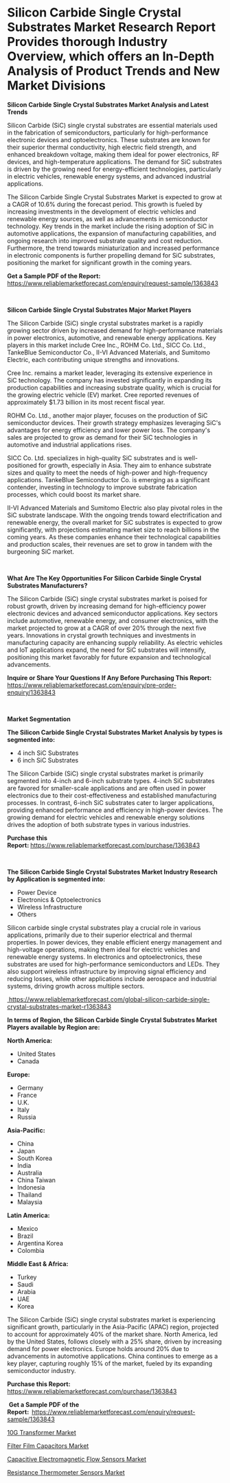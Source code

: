 <p><h1>Silicon Carbide Single Crystal Substrates Market Research Report Provides thorough Industry Overview, which offers an In-Depth Analysis of Product Trends and New Market Divisions</h1></p><p><strong>Silicon Carbide Single Crystal Substrates Market Analysis and Latest Trends</strong></p>
<p><p>Silicon Carbide (SiC) single crystal substrates are essential materials used in the fabrication of semiconductors, particularly for high-performance electronic devices and optoelectronics. These substrates are known for their superior thermal conductivity, high electric field strength, and enhanced breakdown voltage, making them ideal for power electronics, RF devices, and high-temperature applications. The demand for SiC substrates is driven by the growing need for energy-efficient technologies, particularly in electric vehicles, renewable energy systems, and advanced industrial applications.</p><p>The Silicon Carbide Single Crystal Substrates Market is expected to grow at a CAGR of 10.6% during the forecast period. This growth is fueled by increasing investments in the development of electric vehicles and renewable energy sources, as well as advancements in semiconductor technology. Key trends in the market include the rising adoption of SiC in automotive applications, the expansion of manufacturing capabilities, and ongoing research into improved substrate quality and cost reduction. Furthermore, the trend towards miniaturization and increased performance in electronic components is further propelling demand for SiC substrates, positioning the market for significant growth in the coming years.</p></p>
<p><strong>Get a Sample PDF of the Report:&nbsp;</strong> <a href="https://www.reliablemarketforecast.com/enquiry/request-sample/1363843?utm_campaign=1840&utm_medium=2&utm_source=Github&utm_content=ia&utm_term=07042025&utm_id=silicon-carbide-single-crystal-substrates">https://www.reliablemarketforecast.com/enquiry/request-sample/1363843</a></p>
<p>&nbsp;</p>
<p><strong>Silicon Carbide Single Crystal Substrates Major Market Players</strong></p>
<p><p>The Silicon Carbide (SiC) single crystal substrates market is a rapidly growing sector driven by increased demand for high-performance materials in power electronics, automotive, and renewable energy applications. Key players in this market include Cree Inc., ROHM Co. Ltd., SICC Co. Ltd., TankeBlue Semiconductor Co., II-VI Advanced Materials, and Sumitomo Electric, each contributing unique strengths and innovations.</p><p>Cree Inc. remains a market leader, leveraging its extensive experience in SiC technology. The company has invested significantly in expanding its production capabilities and increasing substrate quality, which is crucial for the growing electric vehicle (EV) market. Cree reported revenues of approximately $1.73 billion in its most recent fiscal year.</p><p>ROHM Co. Ltd., another major player, focuses on the production of SiC semiconductor devices. Their growth strategy emphasizes leveraging SiC's advantages for energy efficiency and lower power loss. The company's sales are projected to grow as demand for their SiC technologies in automotive and industrial applications rises.</p><p>SICC Co. Ltd. specializes in high-quality SiC substrates and is well-positioned for growth, especially in Asia. They aim to enhance substrate sizes and quality to meet the needs of high-power and high-frequency applications. TankeBlue Semiconductor Co. is emerging as a significant contender, investing in technology to improve substrate fabrication processes, which could boost its market share.</p><p>II-VI Advanced Materials and Sumitomo Electric also play pivotal roles in the SiC substrate landscape. With the ongoing trends toward electrification and renewable energy, the overall market for SiC substrates is expected to grow significantly, with projections estimating market size to reach billions in the coming years. As these companies enhance their technological capabilities and production scales, their revenues are set to grow in tandem with the burgeoning SiC market.</p></p>
<p>&nbsp;</p>
<p><strong>What Are The Key Opportunities For Silicon Carbide Single Crystal Substrates Manufacturers?</strong></p>
<p><p>The Silicon Carbide (SiC) single crystal substrates market is poised for robust growth, driven by increasing demand for high-efficiency power electronic devices and advanced semiconductor applications. Key sectors include automotive, renewable energy, and consumer electronics, with the market projected to grow at a CAGR of over 20% through the next five years. Innovations in crystal growth techniques and investments in manufacturing capacity are enhancing supply reliability. As electric vehicles and IoT applications expand, the need for SiC substrates will intensify, positioning this market favorably for future expansion and technological advancements.</p></p>
<p><strong>Inquire or Share Your Questions If Any Before Purchasing This Report:</strong> <a href="https://www.reliablemarketforecast.com/enquiry/pre-order-enquiry/1363843?utm_campaign=1840&utm_medium=2&utm_source=Github&utm_content=ia&utm_term=07042025&utm_id=silicon-carbide-single-crystal-substrates">https://www.reliablemarketforecast.com/enquiry/pre-order-enquiry/1363843</a></p>
<p>&nbsp;</p>
<p><strong>Market Segmentation</strong></p>
<p><strong>The Silicon Carbide Single Crystal Substrates Market Analysis by types is segmented into:</strong></p>
<p><ul><li>4 inch SiC Substrates</li><li>6 inch SiC Substrates</li></ul></p>
<p><p>The Silicon Carbide (SiC) single crystal substrates market is primarily segmented into 4-inch and 6-inch substrate types. 4-inch SiC substrates are favored for smaller-scale applications and are often used in power electronics due to their cost-effectiveness and established manufacturing processes. In contrast, 6-inch SiC substrates cater to larger applications, providing enhanced performance and efficiency in high-power devices. The growing demand for electric vehicles and renewable energy solutions drives the adoption of both substrate types in various industries.</p></p>
<p><strong>Purchase this Report:&nbsp;</strong><a href="https://www.reliablemarketforecast.com/purchase/1363843?utm_campaign=1840&utm_medium=2&utm_source=Github&utm_content=ia&utm_term=07042025&utm_id=silicon-carbide-single-crystal-substrates">https://www.reliablemarketforecast.com/purchase/1363843</a></p>
<p>&nbsp;</p>
<p><strong>The Silicon Carbide Single Crystal Substrates Market Industry Research by Application is segmented into:</strong></p>
<p><ul><li>Power Device</li><li>Electronics & Optoelectronics</li><li>Wireless Infrastructure</li><li>Others</li></ul></p>
<p><p>Silicon carbide single crystal substrates play a crucial role in various applications, primarily due to their superior electrical and thermal properties. In power devices, they enable efficient energy management and high-voltage operations, making them ideal for electric vehicles and renewable energy systems. In electronics and optoelectronics, these substrates are used for high-performance semiconductors and LEDs. They also support wireless infrastructure by improving signal efficiency and reducing losses, while other applications include aerospace and industrial systems, driving growth across multiple sectors.</p></p>
<p><a href="https://www.reliablemarketforecast.com/global-silicon-carbide-single-crystal-substrates-market-r1363843?utm_campaign=1840&utm_medium=2&utm_source=Github&utm_content=ia&utm_term=07042025&utm_id=silicon-carbide-single-crystal-substrates">&nbsp;https://www.reliablemarketforecast.com/global-silicon-carbide-single-crystal-substrates-market-r1363843</a></p>
<p><strong>In terms of Region, the Silicon Carbide Single Crystal Substrates Market Players available by Region are:</strong></p>
<p>
    <p> <strong> North America: </strong>
        <ul>
            <li>United States</li>
            <li>Canada</li>
        </ul>
        </p> 
    <p> <strong> Europe: </strong>
        <ul>
            <li>Germany</li>
            <li>France</li>
            <li>U.K.</li>
            <li>Italy</li>
            <li>Russia</li>
        </ul>
        </p> 
    <p> <strong> Asia-Pacific: </strong>
        <ul>
            <li>China</li>
            <li>Japan</li>
            <li>South Korea</li>
            <li>India</li>
            <li>Australia</li>
            <li>China Taiwan</li>
            <li>Indonesia</li>
            <li>Thailand</li>
            <li>Malaysia</li>
        </ul>
        </p> 
    <p> <strong> Latin America: </strong>
        <ul>
            <li>Mexico</li>
            <li>Brazil</li>
            <li>Argentina Korea</li>
            <li>Colombia</li>
        </ul>
        </p> 
    <p> <strong> Middle East & Africa: </strong>
        <ul>
            <li>Turkey</li>
            <li>Saudi</li>
            <li>Arabia</li>
            <li>UAE</li>
            <li>Korea</li>
        </ul>
    </p>
    </p>
<p><p>The Silicon Carbide (SiC) single crystal substrates market is experiencing significant growth, particularly in the Asia-Pacific (APAC) region, projected to account for approximately 40% of the market share. North America, led by the United States, follows closely with a 25% share, driven by increasing demand for power electronics. Europe holds around 20% due to advancements in automotive applications. China continues to emerge as a key player, capturing roughly 15% of the market, fueled by its expanding semiconductor industry.</p></p>
<p><strong>Purchase this Report: </strong><a href="https://www.reliablemarketforecast.com/purchase/1363843?utm_campaign=1840&utm_medium=2&utm_source=Github&utm_content=ia&utm_term=07042025&utm_id=silicon-carbide-single-crystal-substrates">https://www.reliablemarketforecast.com/purchase/1363843</a></p>
<p>&nbsp;<strong>Get a Sample PDF of the Report:&nbsp;&nbsp;</strong><a href="https://www.reliablemarketforecast.com/enquiry/request-sample/1363843?utm_campaign=1840&utm_medium=2&utm_source=Github&utm_content=ia&utm_term=07042025&utm_id=silicon-carbide-single-crystal-substrates">https://www.reliablemarketforecast.com/enquiry/request-sample/1363843</a></p>
<p><strong></strong></p>
<p><p><a href="https://github.com/fahieraudau9/Market-Research-Report-List-1/blob/main/10g-transformer-market.md?utm_campaign=1840&utm_medium=2&utm_source=Github&utm_content=ia&utm_term=07042025&utm_id=silicon-carbide-single-crystal-substrates">10G Transformer Market</a></p><p><a href="https://github.com/arionmp/Market-Research-Report-List-5/blob/main/filter-film-capacitors-market.md?utm_campaign=1840&utm_medium=2&utm_source=Github&utm_content=ia&utm_term=07042025&utm_id=silicon-carbide-single-crystal-substrates">Filter Film Capacitors Market</a></p><p><a href="https://github.com/vimar16th/Market-Research-Report-List-7/blob/main/capacitive-electromagnetic-flow-sensors-market.md?utm_campaign=1840&utm_medium=2&utm_source=Github&utm_content=ia&utm_term=07042025&utm_id=silicon-carbide-single-crystal-substrates">Capacitive Electromagnetic Flow Sensors Market</a></p><p><a href="https://github.com/maikefelanc3/Market-Research-Report-List-1/blob/main/resistance-thermometer-sensors-market.md?utm_campaign=1840&utm_medium=2&utm_source=Github&utm_content=ia&utm_term=07042025&utm_id=silicon-carbide-single-crystal-substrates">Resistance Thermometer Sensors Market</a></p></p>